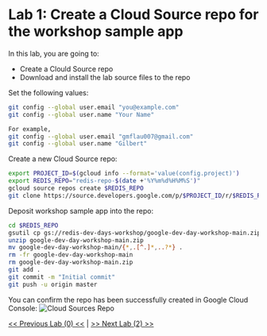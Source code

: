 # Lab 1: Create a Cloud Source repo for the workshop sample app
     
In this lab, you are going to:
* Create a Clould Source repo
* Download and install the lab source files to the repo
        
Set the following values:
```bash
git config --global user.email "you@example.com"
git config --global user.name "Your Name"

For example,
git config --global user.email "gmflau007@gmail.com"
git config --global user.name "Gilbert"
```
        
Create a new Cloud Source repo:
```bash
export PROJECT_ID=$(gcloud info --format='value(config.project)')
export REDIS_REPO="redis-repo-$(date +'%Y%m%d%H%M%S')"
gcloud source repos create $REDIS_REPO
git clone https://source.developers.google.com/p/$PROJECT_ID/r/$REDIS_REPO
```
Deposit workshop sample app into the repo:
```bash
cd $REDIS_REPO
gsutil cp gs://redis-dev-days-workshop/google-dev-day-workshop-main.zip .
unzip google-dev-day-workshop-main.zip
mv google-dev-day-workshop-main/{*,.[^.]*,..?*} .
rm -fr google-dev-day-workshop-main
rm google-dev-day-workshop-main.zip
git add .
git commit -m "Initial commit"
git push -u origin master
```
You can confirm the repo has been successfully created in Google Cloud Console:
![Cloud Sources Repo](./img/Cloud_Sources_Repo.png)
     
[<< Previous Lab (0) <<](../lab0/README.md)     |      [>> Next Lab (2) >>](../lab2/README.md)

